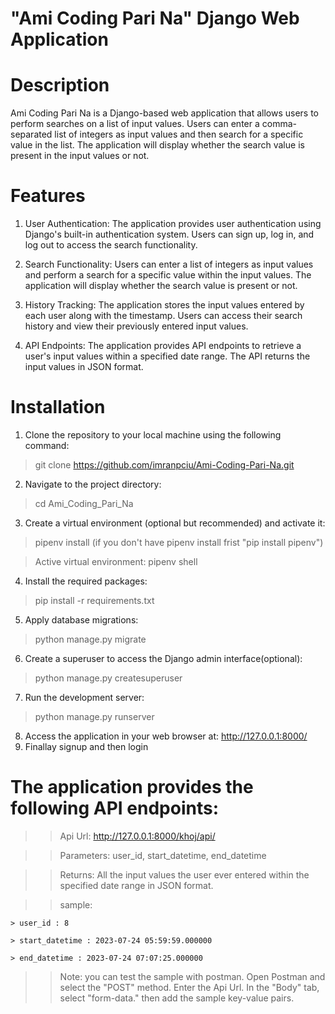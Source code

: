 # "Ami Coding Pari Na" Django Web Application
# Description
Ami Coding Pari Na is a Django-based web application that allows users to perform searches on a list of input values. Users can enter a comma-separated list of integers as input values and then search for a specific value in the list. The application will display whether the search value is present in the input values or not.

# Features
1. User Authentication: The application provides user authentication using Django's built-in authentication system. Users can sign up, log in, and log out to access the search functionality.

2. Search Functionality: Users can enter a list of integers as input values and perform a search for a specific value within the input values. The application will display whether the search value is present or not.

3. History Tracking: The application stores the input values entered by each user along with the timestamp. Users can access their search history and view their previously entered input values.

4. API Endpoints: The application provides API endpoints to retrieve a user's input values within a specified date range. The API returns the input values in JSON format.

# Installation
1. Clone the repository to your local machine using the following command:
  > git clone https://github.com/imranpciu/Ami-Coding-Pari-Na.git
2. Navigate to the project directory:
  > cd Ami_Coding_Pari_Na
3. Create a virtual environment (optional but recommended) and activate it:
  > pipenv install (if you don't have pipenv install frist "pip install pipenv")
  
  > Active virtual environment: pipenv shell
4. Install the required packages:
  > pip install -r requirements.txt
5. Apply database migrations:
  > python manage.py migrate
6. Create a superuser to access the Django admin interface(optional):
  > python manage.py createsuperuser
7. Run the development server:
  > python manage.py runserver
8. Access the application in your web browser at: http://127.0.0.1:8000/
9. Finallay signup and then login


# The application provides the following API endpoints:

>> Api Url: http://127.0.0.1:8000/khoj/api/

>> Parameters: user_id, start_datetime, end_datetime

>> Returns: All the input values the user ever entered within the specified date range in JSON format.

>> sample:

    > user_id : 8
    
    > start_datetime : 2023-07-24 05:59:59.000000
    
    > end_datetime : 2023-07-24 07:07:25.000000
    
>> Note: you can test the sample with postman. Open Postman and select the "POST" method. Enter the Api Url. In the "Body" tab, select "form-data." then add the sample key-value pairs. 



